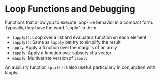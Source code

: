 
# Loop Functions and Debugging

Functions that allow you to execute loop-like behavior in a compact form. Typically, they have the word "apply" in them.
- `lapply()`: Loop over a list and evaluate a function on each element
- `sapply()`: Same as `lapply` but try to simplify the result
- `apply`: Apply a function over the margins of an array
- `tapply`: Apply a function over subsets of a vector
- `mapply`: Multivariate version of `lapply`

An auxiliary function `split()` is also useful, particularly in conjunction with lapply.
<!--stackedit_data:
eyJoaXN0b3J5IjpbLTE5MTY2MDcyNDUsLTE3NjgxMTA5MTNdfQ
==
-->